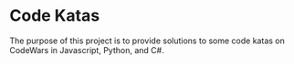 # Code Katas

The purpose of this project is to provide solutions to some code katas on CodeWars in Javascript, Python, and C#.
